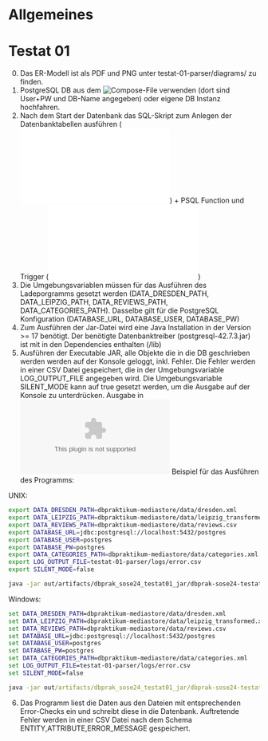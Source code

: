 # Allgemeines

# Testat 01 


0. Das ER-Modell ist als PDF und PNG unter testat-01-parser/diagrams/ zu finden.
1. PostgreSQL DB aus dem ![Compose-File](docker-compose.yaml) verwenden (dort sind User+PW und DB-Name angegeben) oder eigene DB Instanz hochfahren.
2. Nach dem Start der Datenbank das SQL-Skript zum Anlegen der Datenbanktabellen ausführen (![create_tables.sql](sql/create_tables.sql)) + PSQL Function und Trigger (![function_trigger.sql](sql/functions_triggers.sql))
3. Die Umgebungsvariablen müssen für das Ausführen des Ladeporgramms gesetzt werden (DATA_DRESDEN_PATH, DATA_LEIPZIG_PATH, DATA_REVIEWS_PATH, DATA_CATEGORIES_PATH).
  Dasselbe gilt für die PostgreSQL Konfiguration (DATABASE_URL, DATABASE_USER, DATABASE_PW)
4. Zum Ausführen der Jar-Datei wird eine Java Installation in der Version >= 17 benötigt. 
   Der benötigte Datenbanktreiber (postgresql-42.7.3.jar) ist mit in den Dependencies enthalten (/lib)
5. Ausführen der Executable JAR, alle Objekte die in die DB geschrieben werden werden auf der Konsole geloggt, inkl. Fehler.
   Die Fehler werden in einer CSV Datei gespeichert, die in der Umgebungsvariable LOG_OUTPUT_FILE angegeben wird.
   Die Umgebungsvariable SILENT_MODE kann auf true gesetzt werden, um die Ausgabe auf der Konsole zu unterdrücken.
   Ausgabe in ![CSV-Logdatei](testat-01-parser/logs/error.csv)
   Beispiel für das Ausführen des Programms: 

UNIX: 
```bash 
export DATA_DRESDEN_PATH=dbpraktikum-mediastore/data/dresden.xml
export DATA_LEIPZIG_PATH=dbpraktikum-mediastore/data/leipzig_transformed.xml
export DATA_REVIEWS_PATH=dbpraktikum-mediastore/data/reviews.csv
export DATABASE_URL=jdbc:postgresql://localhost:5432/postgres
export DATABASE_USER=postgres
export DATABASE_PW=postgres
export DATA_CATEGORIES_PATH=dbpraktikum-mediastore/data/categories.xml
export LOG_OUTPUT_FILE=testat-01-parser/logs/error.csv
export SILENT_MODE=false

java -jar out/artifacts/dbprak_sose24_testat01_jar/dbprak-sose24-testat01.jar
```

Windows:
```cmd
set DATA_DRESDEN_PATH=dbpraktikum-mediastore/data/dresden.xml
set DATA_LEIPZIG_PATH=dbpraktikum-mediastore/data/leipzig_transformed.xml
set DATA_REVIEWS_PATH=dbpraktikum-mediastore/data/reviews.csv
set DATABASE_URL=jdbc:postgresql://localhost:5432/postgres
set DATABASE_USER=postgres
set DATABASE_PW=postgres
set DATA_CATEGORIES_PATH=dbpraktikum-mediastore/data/categories.xml
set LOG_OUTPUT_FILE=testat-01-parser/logs/error.csv
set SILENT_MODE=false

java -jar out/artifacts/dbprak_sose24_testat01_jar/dbprak-sose24-testat01.jar
```

6. Das Programm liest die Daten aus den Dateien mit entsprechenden Error-Checks ein und schreibt diese in die Datenbank.
   Auftretende Fehler werden in einer CSV Datei nach dem Schema ENTITY,ATTRIBUTE,ERROR_MESSAGE gespeichert.